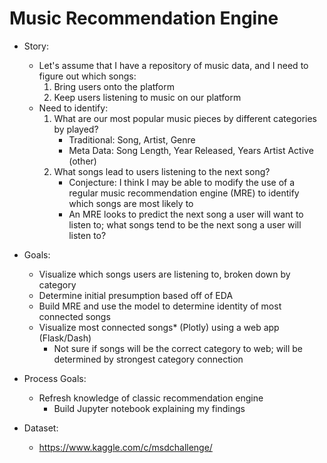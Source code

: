 # Music Recommendation Engine
  - Story:
    - Let's assume that I have a repository of music data, and I need to figure out which songs:
      1. Bring users onto the platform
      2. Keep users listening to music on our platform
    - Need to identify:
      1. What are our most popular music pieces by different categories by played?
          - Traditional: Song, Artist, Genre
          - Meta Data: Song Length, Year Released, Years Artist Active (other)
      2. What songs lead to users listening to the next song?
          - Conjecture: I think I may be able to modify the use of a regular music recommendation engine (MRE) to identify which songs are most likely to
          - An MRE looks to predict the next song a user will want to listen to; what songs tend to be the next song a user will listen to?

  - Goals:
    - Visualize which songs users are listening to, broken down by category
    - Determine initial presumption based off of EDA
    - Build MRE and use the model to determine identity of most connected songs
    - Visualize most connected songs* (Plotly) using a web app (Flask/Dash)
      * Not sure if songs will be the correct category to web; will be determined by strongest category connection

  - Process Goals:
    - Refresh knowledge of classic recommendation engine
      - Build Jupyter notebook explaining my findings

  - Dataset:
    - https://www.kaggle.com/c/msdchallenge/
